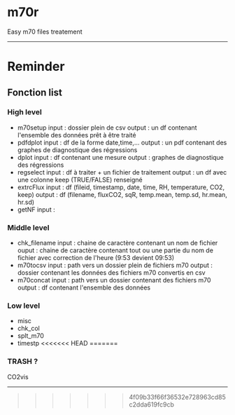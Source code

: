 m70r
====

Easy m70 files treatement

***

# Reminder

## Fonction list

### High level
* m70setup
  input : dossier plein de csv
  output : un df contenant l'ensemble des données prêt à être traité
* pdfdplot
  input : df de la forme date,time,…
  output : un pdf contenant des graphes de diagnostique des régressions
* dplot
  input : df contenant une mesure
  output : graphes de diagnostique des régressions
* regselect
  input : df à traiter + un fichier de traitement
  output : un df avec une colonne keep (TRUE/FALSE) renseigné
* extrcFlux
  input : df (fileid, timestamp, date, time, RH, temperature, CO2, keep)
  output : df (filename, fluxCO2, sqR, temp.mean, temp.sd, hr.mean, hr.sd)
* getNF
  input : 

### Middle level
* chk_filename
  input : chaine de caractère contenant un nom de fichier
  ouput : chaine de caractère contenant tout ou une partie du nom de fichier avec correction de l'heure (9:53 devient 09:53)
* m70tocsv
  input : path vers un dossier plein de fichiers m70
  output : dossier contenant les données des fichiers m70 convertis en csv
* m70concat
  input : path vers un dossier contenant des fichiers m70
  output : df contenant l'ensemble des données

### Low level
* misc
* chk_col
* splt_m70
* timestp
<<<<<<< HEAD
=======

### TRASH ?
CO2vis
***
>>>>>>> 4f09b33f66f36532e728963cd85c2dda619fc9cb
